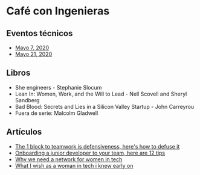 # Café con Ingenieras

## Eventos técnicos

* [Mayo 7, 2020](/events/2020-05-07.md)
* [Mayo 21, 2020](/events/2020-05-21.md)

## Libros

* She engineers - Stephanie Slocum
* Lean In: Women, Work, and the Will to Lead - Nell Scovell and Sheryl Sandberg
* Bad Blood: Secrets and Lies in a Silicon Valley Startup - John Carreyrou
* Fuera de serie: Malcolm Gladwell

## Artículos

* [The 1 block to teamwork is defensiveness, here's how to defuse it][defensiveness]
* [Onboarding a junior developer to your team, here are 12 tips][onboarding-junior-devs]
* [Why we need a network for women in tech][network-for-women]
* [What I wish as a woman in tech i knew early on][woman-in-tech]


<!-- Links references -->

[defensiveness]: https://ideas.ted.com/the-1-block-to-teamwork-is-defensiveness-heres-how-to-defuse-it
[onboarding-junior-devs]: https://dev.to/carolstran/onboarding-a-junior-developer-to-your-team-here-s-12-tips-4g3a
[network-for-women]: https://dev.to/ilonacodes/why-we-need-a-network-for-women-in-tech-55he
[woman-in-tech]: https://dev.to/ilonacodes/what-i-wish-as-a-woman-in-tech-i-knew-early-on-kpc
